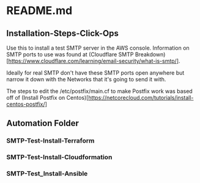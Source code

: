 # README.md

## Installation-Steps-Click-Ops

Use this to install a test SMTP server in the AWS console. Information on SMTP ports to use was found at (Cloudflare SMTP Breakdown)[https://www.cloudflare.com/learning/email-security/what-is-smtp/]. 

Ideally for real SMTP don't have these SMTP ports open anywhere but narrow it down with the Networks that it's going to send it with.

The steps to edit the /etc/postfix/main.cf to make Postfix work was based off of (Install Postfix on Centos)[https://netcorecloud.com/tutorials/install-centos-postfix/]

## Automation Folder

### SMTP-Test-Install-Terraform

### SMTP-Test-Install-Cloudformation

### SMTP-Test_Install-Ansible

